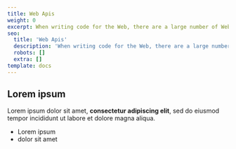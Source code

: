 ```yaml
---
title: Web Apis
weight: 0
excerpt: When writing code for the Web, there are a large number of Web APIs available. Below is a list of all the APIs and interfaces (object types) that you may be able to use while developing your Web app or site
seo:
  title: 'Web Apis'
  description: 'When writing code for the Web, there are a large number of Web APIs available. Below is a list of all the APIs and interfaces (object types) that you may be able to use while developing your Web app or site'
  robots: []
  extra: []
template: docs
---
```

## Lorem ipsum

Lorem ipsum dolor sit amet, **consectetur adipiscing elit**, sed do eiusmod tempor incididunt ut labore et dolore magna aliqua.

- Lorem ipsum
- dolor sit amet